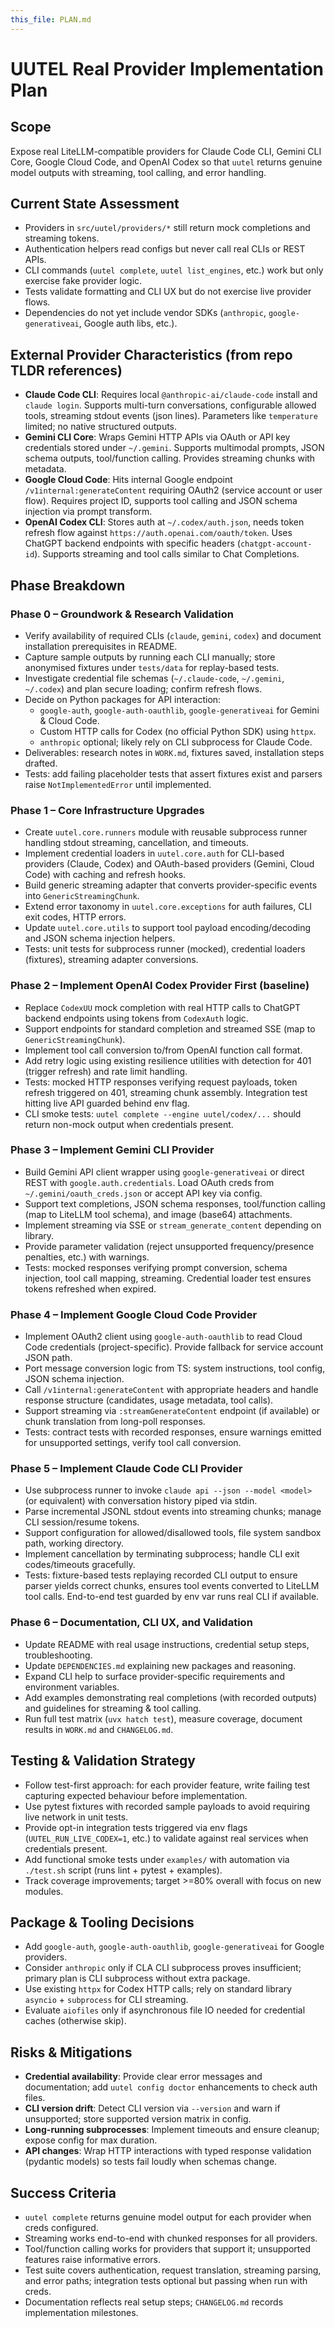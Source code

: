 ```yaml
---
this_file: PLAN.md
---
```


# UUTEL Real Provider Implementation Plan

## Scope
Expose real LiteLLM-compatible providers for Claude Code CLI, Gemini CLI Core, Google Cloud Code, and OpenAI Codex so that `uutel` returns genuine model outputs with streaming, tool calling, and error handling.

## Current State Assessment
- Providers in `src/uutel/providers/*` still return mock completions and streaming tokens.
- Authentication helpers read configs but never call real CLIs or REST APIs.
- CLI commands (`uutel complete`, `uutel list_engines`, etc.) work but only exercise fake provider logic.
- Tests validate formatting and CLI UX but do not exercise live provider flows.
- Dependencies do not yet include vendor SDKs (`anthropic`, `google-generativeai`, Google auth libs, etc.).

## External Provider Characteristics (from repo TLDR references)
- **Claude Code CLI**: Requires local `@anthropic-ai/claude-code` install and `claude login`. Supports multi-turn conversations, configurable allowed tools, streaming stdout events (json lines). Parameters like `temperature` limited; no native structured outputs.
- **Gemini CLI Core**: Wraps Gemini HTTP APIs via OAuth or API key credentials stored under `~/.gemini`. Supports multimodal prompts, JSON schema outputs, tool/function calling. Provides streaming chunks with metadata.
- **Google Cloud Code**: Hits internal Google endpoint `/v1internal:generateContent` requiring OAuth2 (service account or user flow). Requires project ID, supports tool calling and JSON schema injection via prompt transform.
- **OpenAI Codex CLI**: Stores auth at `~/.codex/auth.json`, needs token refresh flow against `https://auth.openai.com/oauth/token`. Uses ChatGPT backend endpoints with specific headers (`chatgpt-account-id`). Supports streaming and tool calls similar to Chat Completions.

## Phase Breakdown

### Phase 0 – Groundwork & Research Validation
- Verify availability of required CLIs (`claude`, `gemini`, `codex`) and document installation prerequisites in README.
- Capture sample outputs by running each CLI manually; store anonymised fixtures under `tests/data` for replay-based tests.
- Investigate credential file schemas (`~/.claude-code`, `~/.gemini`, `~/.codex`) and plan secure loading; confirm refresh flows.
- Decide on Python packages for API interaction:
  - `google-auth`, `google-auth-oauthlib`, `google-generativeai` for Gemini & Cloud Code.
  - Custom HTTP calls for Codex (no official Python SDK) using `httpx`.
  - `anthropic` optional; likely rely on CLI subprocess for Claude Code.
- Deliverables: research notes in `WORK.md`, fixtures saved, installation steps drafted.
- Tests: add failing placeholder tests that assert fixtures exist and parsers raise `NotImplementedError` until implemented.

### Phase 1 – Core Infrastructure Upgrades
- Create `uutel.core.runners` module with reusable subprocess runner handling stdout streaming, cancellation, and timeouts.
- Implement credential loaders in `uutel.core.auth` for CLI-based providers (Claude, Codex) and OAuth-based providers (Gemini, Cloud Code) with caching and refresh hooks.
- Build generic streaming adapter that converts provider-specific events into `GenericStreamingChunk`.
- Extend error taxonomy in `uutel.core.exceptions` for auth failures, CLI exit codes, HTTP errors.
- Update `uutel.core.utils` to support tool payload encoding/decoding and JSON schema injection helpers.
- Tests: unit tests for subprocess runner (mocked), credential loaders (fixtures), streaming adapter conversions.

### Phase 2 – Implement OpenAI Codex Provider First (baseline)
- Replace `CodexUU` mock completion with real HTTP calls to ChatGPT backend endpoints using tokens from `CodexAuth` logic.
- Support endpoints for standard completion and streamed SSE (map to `GenericStreamingChunk`).
- Implement tool call conversion to/from OpenAI function call format.
- Add retry logic using existing resilience utilities with detection for 401 (trigger refresh) and rate limit handling.
- Tests: mocked HTTP responses verifying request payloads, token refresh triggered on 401, streaming chunk assembly. Integration test hitting live API guarded behind env flag.
- CLI smoke tests: `uutel complete --engine uutel/codex/...` should return non-mock output when credentials present.

### Phase 3 – Implement Gemini CLI Provider
- Build Gemini API client wrapper using `google-generativeai` or direct REST with `google.auth.credentials`. Load OAuth creds from `~/.gemini/oauth_creds.json` or accept API key via config.
- Support text completions, JSON schema responses, tool/function calling (map to LiteLLM tool schema), and image (base64) attachments.
- Implement streaming via SSE or `stream_generate_content` depending on library.
- Provide parameter validation (reject unsupported frequency/presence penalties, etc.) with warnings.
- Tests: mocked responses verifying prompt conversion, schema injection, tool call mapping, streaming. Credential loader test ensures tokens refreshed when expired.

### Phase 4 – Implement Google Cloud Code Provider
- Implement OAuth2 client using `google-auth-oauthlib` to read Cloud Code credentials (project-specific). Provide fallback for service account JSON path.
- Port message conversion logic from TS: system instructions, tool config, JSON schema injection.
- Call `/v1internal:generateContent` with appropriate headers and handle response structure (candidates, usage metadata, tool calls).
- Support streaming via `:streamGenerateContent` endpoint (if available) or chunk translation from long-poll responses.
- Tests: contract tests with recorded responses, ensure warnings emitted for unsupported settings, verify tool call conversion.

### Phase 5 – Implement Claude Code CLI Provider
- Use subprocess runner to invoke `claude api --json --model <model>` (or equivalent) with conversation history piped via stdin.
- Parse incremental JSONL stdout events into streaming chunks; manage CLI session/resume tokens.
- Support configuration for allowed/disallowed tools, file system sandbox path, working directory.
- Implement cancellation by terminating subprocess; handle CLI exit codes/timeouts gracefully.
- Tests: fixture-based tests replaying recorded CLI output to ensure parser yields correct chunks, ensures tool events converted to LiteLLM tool calls. End-to-end test guarded by env var runs real CLI if available.

### Phase 6 – Documentation, CLI UX, and Validation
- Update README with real usage instructions, credential setup steps, troubleshooting.
- Update `DEPENDENCIES.md` explaining new packages and reasoning.
- Expand CLI help to surface provider-specific requirements and environment variables.
- Add examples demonstrating real completions (with recorded outputs) and guidelines for streaming & tool calling.
- Run full test matrix (`uvx hatch test`), measure coverage, document results in `WORK.md` and `CHANGELOG.md`.

## Testing & Validation Strategy
- Follow test-first approach: for each provider feature, write failing test capturing expected behaviour before implementation.
- Use pytest fixtures with recorded sample payloads to avoid requiring live network in unit tests.
- Provide opt-in integration tests triggered via env flags (`UUTEL_RUN_LIVE_CODEX=1`, etc.) to validate against real services when credentials present.
- Add functional smoke tests under `examples/` with automation via `./test.sh` script (runs lint + pytest + examples).
- Track coverage improvements; target >=80% overall with focus on new modules.

## Package & Tooling Decisions
- Add `google-auth`, `google-auth-oauthlib`, `google-generativeai` for Google providers.
- Consider `anthropic` only if CLA CLI subprocess proves insufficient; primary plan is CLI subprocess without extra package.
- Use existing `httpx` for Codex HTTP calls; rely on standard library `asyncio` + `subprocess` for CLI streaming.
- Evaluate `aiofiles` only if asynchronous file IO needed for credential caches (otherwise skip).

## Risks & Mitigations
- **Credential availability**: Provide clear error messages and documentation; add `uutel config doctor` enhancements to check auth files.
- **CLI version drift**: Detect CLI version via `--version` and warn if unsupported; store supported version matrix in config.
- **Long-running subprocesses**: Implement timeouts and ensure cleanup; expose config for max duration.
- **API changes**: Wrap HTTP interactions with typed response validation (pydantic models) so tests fail loudly when schemas change.

## Success Criteria
- `uutel complete` returns genuine model output for each provider when creds configured.
- Streaming works end-to-end with chunked responses for all providers.
- Tool/function calling works for providers that support it; unsupported features raise informative errors.
- Test suite covers authentication, request translation, streaming parsing, and error paths; integration tests optional but passing when run with creds.
- Documentation reflects real setup steps; `CHANGELOG.md` records implementation milestones.
